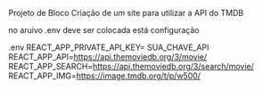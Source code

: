 Projeto de Bloco 
Criação de um site para utilizar a API do TMDB

no aruivo .env deve ser colocada está configuração 

.env
REACT_APP_PRIVATE_API_KEY= SUA_CHAVE_API
REACT_APP_API=https://api.themoviedb.org/3/movie/
REACT_APP_SEARCH=https://api.themoviedb.org/3/search/movie/
REACT_APP_IMG=https://image.tmdb.org/t/p/w500/ 
